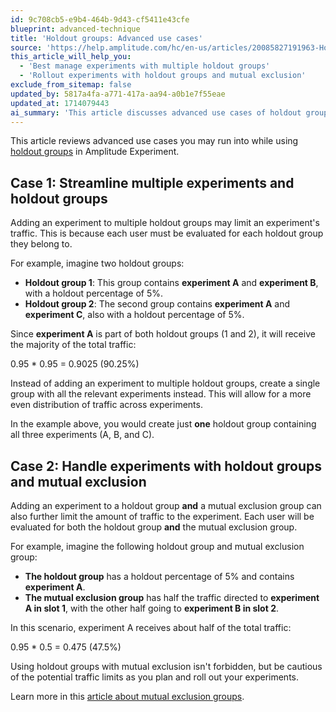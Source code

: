 ```yaml
---
id: 9c708cb5-e9b4-464b-9d43-cf5411e43cfe
blueprint: advanced-technique
title: 'Holdout groups: Advanced use cases'
source: 'https://help.amplitude.com/hc/en-us/articles/20085827191963-Holdout-groups-Advanced-use-cases'
this_article_will_help_you:
  - 'Best manage experiments with multiple holdout groups'
  - 'Rollout experiments with holdout groups and mutual exclusion'
exclude_from_sitemap: false
updated_by: 5817a4fa-a771-417a-aa94-a0b1e7f55eae
updated_at: 1714079443
ai_summary: 'This article discusses advanced use cases of holdout groups in Amplitude Experiment. It covers how adding an experiment to multiple holdout groups can affect traffic distribution, and it advises creating a single group for better traffic balance. It also explains how adding an experiment to both a holdout group and a mutual exclusion group can further limit traffic to the experiment. The article highlights potential traffic limits and suggests caution when using holdout groups with mutual exclusion. You can optimize traffic distribution by following the recommendations provided.'
---
```

This article reviews advanced use cases you may run into while using [holdout groups](/docs/feature-experiment/advanced-techniques/holdout-groups-exclude-users) in Amplitude Experiment. 

## Case 1: Streamline multiple experiments and holdout groups

Adding an experiment to multiple holdout groups may limit an experiment's traffic. This is because each user must be evaluated for each holdout group they belong to.

For example, imagine two holdout groups: 

* **Holdout group 1**: This group contains **experiment A** and **experiment B**, with a holdout percentage of 5%.
* **Holdout group 2**: The second group contains **experiment A** and **experiment C**, also with a holdout percentage of 5%.

Since **experiment A** is part of both holdout groups (1 and 2), it will receive the majority of the total traffic: 

0.95 \* 0.95 = 0.9025 (90.25%)

Instead of adding an experiment to multiple holdout groups, create a single group with all the relevant experiments instead. This will allow for a more even distribution of traffic across experiments. 

In the example above, you would create just **one** holdout group containing all three experiments (A, B, and C).

## Case 2: Handle experiments with holdout groups and mutual exclusion

Adding an experiment to a holdout group **and** a mutual exclusion group can also further limit the amount of traffic to the experiment. Each user will be evaluated for both the holdout group **and** the mutual exclusion group.

For example, imagine the following holdout group and mutual exclusion group: 

* **The holdout group** has a holdout percentage of 5% and contains **experiment A**.
* **The mutual exclusion group** has half the traffic directed to **experiment A in slot 1**, with the other half going to **experiment B in slot 2**.

In this scenario, experiment A receives about half of the total traffic:

0.95 \* 0.5 = 0.475 (47.5%)

Using holdout groups with mutual exclusion isn't forbidden, but be cautious of the potential traffic limits as you plan and roll out your experiments. 

Learn more in this [article about mutual exclusion groups](/docs/feature-experiment/advanced-techniques/mutually-exclusive-experiments).